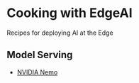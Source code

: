 # Cooking with EdgeAI

Recipes for deploying AI at the Edge

## Model Serving
* [NVIDIA Nemo](./model_serving/nvidia_nemo/README.md)
